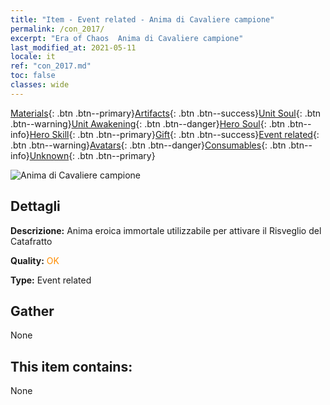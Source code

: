```yaml
---
title: "Item - Event related - Anima di Cavaliere campione"
permalink: /con_2017/
excerpt: "Era of Chaos  Anima di Cavaliere campione"
last_modified_at: 2021-05-11
locale: it
ref: "con_2017.md"
toc: false
classes: wide
---
```

 [Materials](/ItemsIT/){: .btn .btn--primary}[Artifacts](/ItemsIT/Artifacts/){: .btn .btn--success}[Unit Soul](/ItemsIT/UnitSoul/){: .btn .btn--warning}[Unit Awakening](/ItemsIT/UnitAwakening/){: .btn .btn--danger}[Hero Soul](/ItemsIT/HeroSoul/){: .btn .btn--info}[Hero Skill](/ItemsIT/HeroSkill/){: .btn .btn--primary}[Gift](/ItemsIT/Gift/){: .btn .btn--success}[Event related](/ItemsIT/Events/){: .btn .btn--warning}[Avatars](/ItemsIT/Avatars/){: .btn .btn--danger}[Consumables](/ItemsIT/Consumables/){: .btn .btn--info}[Unknown](/ItemsIT/Unknown/){: .btn .btn--primary}

 ![Anima di Cavaliere campione](/images/t/juexing_106.jpg)

## Dettagli
 **Descrizione:** Anima eroica immortale utilizzabile per attivare il Risveglio del Catafratto

 **Quality:** <span style="color: #FF8C00">OK</span>

 **Type:** Event related

## Gather

  None

## This item contains:

  None

